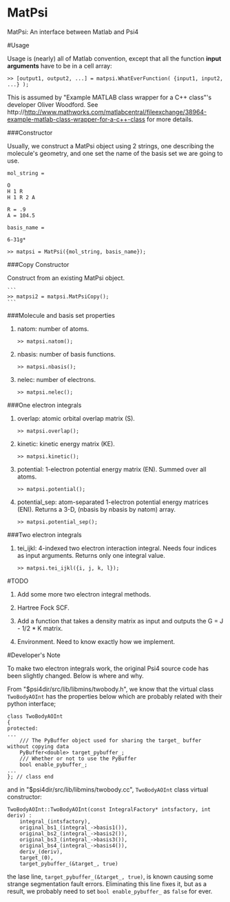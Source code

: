 MatPsi
======

MatPsi: An interface between Matlab and Psi4 

#Usage 

Usage is (nearly) all of Matlab convention, except that all the function __input arguments__ have to be in a cell array: 

    >> [output1, output2, ...] = matpsi.WhatEverFunction( {input1, input2, ...} );

This is assumed by "Example MATLAB class wrapper for a C++ class"'s developer Oliver Woodford. See http://http://www.mathworks.com/matlabcentral/fileexchange/38964-example-matlab-class-wrapper-for-a-c++-class for more details. 

###Constructor 

Usually, we construct a MatPsi object using 2 strings, one describing the molecule's geometry, and one set the name of the basis set we are going to use. 

    mol_string = 

    O
    H 1 R
    H 1 R 2 A

    R = .9
    A = 104.5

    basis_name = 

    6-31g*

    >> matpsi = MatPsi({mol_string, basis_name});

###Copy Constructor

Construct from an existing MatPsi object. 

    ```
    >> matpsi2 = matpsi.MatPsiCopy();
    ```

###Molecule and basis set properties 

1. natom: number of atoms. 

    ```
    >> matpsi.natom(); 
    ```

2. nbasis: number of basis functions. 

    ```
    >> matpsi.nbasis(); 
    ```

3. nelec: number of electrons. 

    ```
    >> matpsi.nelec(); 
    ```

###One electron integrals 

1. overlap: atomic orbital overlap matrix (S). 

    ```
    >> matpsi.overlap(); 
    ```

2. kinetic: kinetic energy matrix (KE). 

    ```
    >> matpsi.kinetic(); 
    ```

3. potential: 1-electron potential energy matrix (EN). Summed over all atoms. 

    ```
    >> matpsi.potential(); 
    ```

4. potential_sep: atom-separated 1-electron potential energy matrices (ENI). Returns a 3-D, (nbasis by nbasis by natom) array. 

    ```
    >> matpsi.potential_sep(); 
    ```

###Two electron integrals 

1. tei_ijkl: 4-indexed two electron interaction integral. Needs four indices as input arguments. Returns only one integral value. 

    ```
    >> matpsi.tei_ijkl({i, j, k, l}); 
    ```

#TODO 

1. Add some more two electron integral methods. 

2. Hartree Fock SCF. 

3. Add a function that takes a density matrix as input and outputs the G = J - 1/2 * K matrix. 

4. Environment. Need to know exactly how we implement. 

#Developer's Note 

To make two electron integrals work, the original Psi4 source code has been slightly changed. Below is where and why. 

From "$psi4dir/src/lib/libmins/twobody.h", we know that the virtual class `TwoBodyAOInt` has the properties below which are probably related with their python interface; 

    class TwoBodyAOInt
    {
    protected:
    ...
        /// The PyBuffer object used for sharing the target_ buffer without copying data
        PyBuffer<double> target_pybuffer_;
        /// Whether or not to use the PyBuffer
        bool enable_pybuffer_;
    ...
    }; // class end

and in "$psi4dir/src/lib/libmins/twobody.cc", `TwoBodyAOInt` class virtual constructor: 

    TwoBodyAOInt::TwoBodyAOInt(const IntegralFactory* intsfactory, int deriv) :
        integral_(intsfactory),
        original_bs1_(integral_->basis1()),
        original_bs2_(integral_->basis2()),
        original_bs3_(integral_->basis3()),
        original_bs4_(integral_->basis4()),
        deriv_(deriv),
        target_(0),
        target_pybuffer_(&target_, true)

the lase line, `target_pybuffer_(&target_, true)`, is known causing some strange segmentation fault errors. Eliminating this line fixes it, but as a result, we probably need to set `bool enable_pybuffer_` as `false` for ever. 




